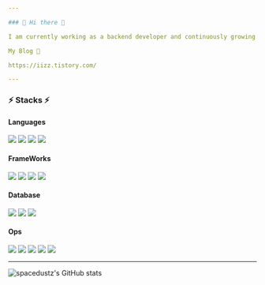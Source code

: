 ```yaml
---

### 👋 Hi there 👋

I am currently working as a backend developer and continuously growing.

My Blog 🌱

https://iizz.tistory.com/

---
```


### ⚡ Stacks ⚡

#### Languages
<img src="https://img.shields.io/badge/Kotlin-7F52FF?style=flat-square&logo=Kotlin&logoColor=white"/> <img src="https://img.shields.io/badge/Dart-0175C2?style=flat-square&logo=Dart&logoColor=white"/> <img src="https://img.shields.io/badge/Java-007396?style=flat-square&logo=Java&logoColor=white"> <img src="https://img.shields.io/badge/Javascript-007396?style=flat-square&logo=Javascript&logoColor=white">

#### FrameWorks
<img src="https://img.shields.io/badge/Spring Boot-6DB33F?style=flat-square&logo=Spring Boot&logoColor=white"/> <img src="https://img.shields.io/badge/Flutter-02569B?style=flat-square&logo=Flutter&logoColor=white"/> <img src="https://img.shields.io/badge/Firebase-FFCA28?style=flat-square&logo=Firebase&logoColor=white"/> <img src="https://img.shields.io/badge/Vue-FFCA28?style=flat-square&logo=Vue&logoColor=white"/>

#### Database
<img src="https://img.shields.io/badge/MySQL-4479A1?style=flat-square&logo=MySQL&logoColor=white"/> <img src="https://img.shields.io/badge/Redis-4479A1?style=flat-square&logo=Redis&logoColor=white"/> <img src="https://img.shields.io/badge/Firebase-4479A1?style=flat-square&logo=Firebase&logoColor=white"/>

#### Ops
<img src="https://img.shields.io/badge/Docker-2496ED?style=flat-square&logo=Docker&logoColor=white"/> <img src="https://img.shields.io/badge/Kubernetes-326CE5?style=flat-square&logo=Kubernetes&logoColor=white"/> <img src="https://img.shields.io/badge/Amazon AWS-232F3E?style=flat-square&logo=Amazon AWS&logoColor=white"/> <img src="https://img.shields.io/badge/GitHub Actions-2088FF?style=flat-square&logo=GitHub Actions&logoColor=white"/> <img src="https://img.shields.io/badge/Jenkins-2088FF?style=flat-square&logo=Jenkins&logoColor=white"/>

---

<!--
**spacedustz/spacedustz** is a ✨ _special_ ✨ repository because its `README.md` (this file) appears on your GitHub profile.

Here are some ideas to get you started:

- 🔭 I’m currently working on ...
- 🌱 I’m currently learning ...
- 👯 I’m looking to collaborate on ...
- 🤔 I’m looking for help with ...
- 💬 Ask me about ...
- 📫 How to reach me: ...
- 😄 Pronouns: ...
- ⚡ Fun fact: ...
-->

![spacedustz's GitHub stats](https://github-readme-stats.vercel.app/api?username=spacedustz&show_icons=true&theme=tokyonight)
